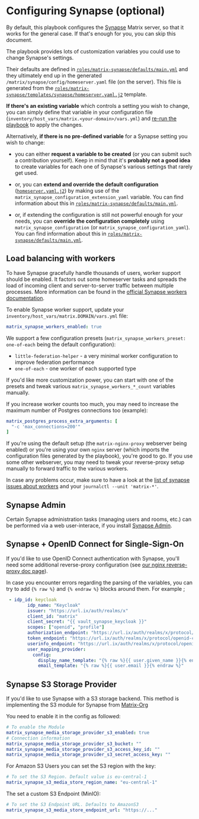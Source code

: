 # Configuring Synapse (optional)

By default, this playbook configures the [Synapse](https://github.com/matrix-org/synapse) Matrix server, so that it works for the general case.
If that's enough for you, you can skip this document.

The playbook provides lots of customization variables you could use to change Synapse's settings.

Their defaults are defined in [`roles/matrix-synapse/defaults/main.yml`](../roles/matrix-synapse/defaults/main.yml) and they ultimately end up in the generated `/matrix/synapse/config/homeserver.yaml` file (on the server). This file is generated from the [`roles/matrix-synapse/templates/synapse/homeserver.yaml.j2`](../roles/matrix-synapse/templates/synapse/homeserver.yaml.j2) template.

**If there's an existing variable** which controls a setting you wish to change, you can simply define that variable in your configuration file (`inventory/host_vars/matrix.<your-domain>/vars.yml`) and [re-run the playbook](installing.md) to apply the changes.

Alternatively, **if there is no pre-defined variable** for a Synapse setting you wish to change:

- you can either **request a variable to be created** (or you can submit such a contribution yourself). Keep in mind that it's **probably not a good idea** to create variables for each one of Synapse's various settings that rarely get used.

- or, you can **extend and override the default configuration** ([`homeserver.yaml.j2`](../roles/matrix-synapse/templates/synapse/homeserver.yaml.j2)) by making use of the `matrix_synapse_configuration_extension_yaml` variable. You can find information about this in [`roles/matrix-synapse/defaults/main.yml`](../roles/matrix-synapse/defaults/main.yml).

- or, if extending the configuration is still not powerful enough for your needs, you can **override the configuration completely** using `matrix_synapse_configuration` (or `matrix_synapse_configuration_yaml`). You can find information about this in [`roles/matrix-synapse/defaults/main.yml`](../roles/matrix-synapse/defaults/main.yml).


## Load balancing with workers

To have Synapse gracefully handle thousands of users, worker support should be enabled. It factors out some homeserver tasks and spreads the load of incoming client and server-to-server traffic between multiple processes. More information can be found in the [official Synapse workers documentation](https://github.com/matrix-org/synapse/blob/master/docs/workers.md).

To enable Synapse worker support, update your `inventory/host_vars/matrix.DOMAIN/vars.yml` file:

```yaml
matrix_synapse_workers_enabled: true
```

We support a few configuration presets (`matrix_synapse_workers_preset: one-of-each` being the default configuration):
- `little-federation-helper` - a very minimal worker configuration to improve federation performance
- `one-of-each` - one worker of each supported type

If you'd like more customization power, you can start with one of the presets and tweak various `matrix_synapse_workers_*_count` variables manually.

If you increase worker counts too much, you may need to increase the maximum number of Postgres connections too (example):

```yaml
matrix_postgres_process_extra_arguments: [
  "-c 'max_connections=200'"
]
```

If you're using the default setup (the `matrix-nginx-proxy` webserver being enabled) or you're using your own `nginx` server (which imports the configuration files generated by the playbook), you're good to go. If you use some other webserver, you may need to tweak your reverse-proxy setup manually to forward traffic to the various workers.

In case any problems occur, make sure to have a look at the [list of synapse issues about workers](https://github.com/matrix-org/synapse/issues?q=workers+in%3Atitle) and your `journalctl --unit 'matrix-*'`.


## Synapse Admin

Certain Synapse administration tasks (managing users and rooms, etc.) can be performed via a web user-interace, if you install [Synapse Admin](configuring-playbook-synapse-admin.md).


## Synapse + OpenID Connect for Single-Sign-On

If you'd like to use OpenID Connect authentication with Synapse, you'll need some additional reverse-proxy configuration (see [our nginx reverse-proxy doc page](configuring-playbook-nginx.md#synapse-openid-connect-for-single-sign-on)).

In case you encounter errors regarding the parsing of the variables, you can try to add `{% raw %}` and `{% endraw %}` blocks around them. For example ;

```yaml
 - idp_id: keycloak
        idp_name: "Keycloak"
        issuer: "https://url.ix/auth/realms/x"
        client_id: "matrix"
        client_secret: "{{ vault_synapse_keycloak }}"
        scopes: ["openid", "profile"]
        authorization_endpoint: "https://url.ix/auth/realms/x/protocol/openid-connect/auth"
        token_endpoint: "https://url.ix/auth/realms/x/protocol/openid-connect/token"
        userinfo_endpoint: "https://url.ix/auth/realms/x/protocol/openid-connect/userinfo"
        user_mapping_provider:
          config:
            display_name_template: "{% raw %}{{ user.given_name }}{% endraw %} {% raw %}{{ user.family_name }}{% endraw %}"
            email_template: "{% raw %}{{ user.email }}{% endraw %}"
```

## Synapse S3 Storage Provider

If you'd like to use Synapse with a S3 storage backend.
This method is implementing the S3 module for Synapse from [Matrix-Org](https://github.com/matrix-org/synapse-s3-storage-provider)

You need to enable it in the config as followed:

```yaml
# To enable the Module
matrix_synapse_media_storage_provider_s3_enabled: true
# Connection information
matrix_synapse_media_storage_provider_s3_bucket: ""
matrix_synapse_media_storage_provider_s3_access_key_id: ""
matrix_synapse_media_storage_provider_s3_secret_access_key: ""
```

For Amazon S3 Users you can set the S3 region with the key:
```yaml
# To set the S3 Region. Default value is eu-central-1
matrix_synapse_s3_media_store_region_name: "eu-central-1"
```

The set a custom S3 Endpoint (MinIO):
```yaml
# To set the S3 Endpoint URL. Defaults to AmazonS3
matrix_synapse_s3_media_store_endpoint_url: "https://..."
```